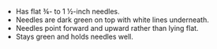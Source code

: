 * Has flat ¾- to 1 ½-inch needles.
* Needles are dark green on top with white lines underneath.
* Needles point forward and upward rather than lying flat.
* Stays green and holds needles well.
